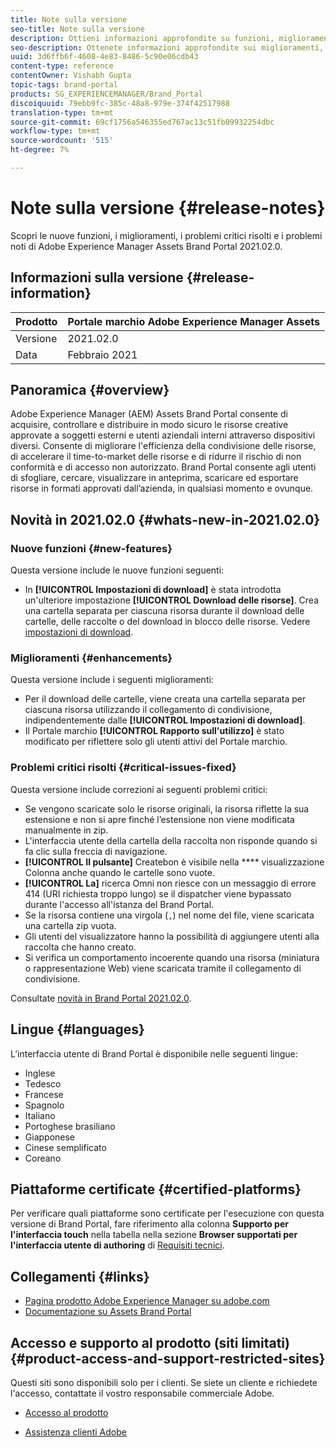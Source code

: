 ```yaml
---
title: Note sulla versione
seo-title: Note sulla versione
description: Ottieni informazioni approfondite su funzioni, miglioramenti, problemi critici risolti e problemi noti di Adobe Experience Manager Assets Brand Portal 2021.02.0.
seo-description: Ottenete informazioni approfondite sui miglioramenti, i problemi critici risolti e i problemi noti in Adobe Experience Manager Assets Brand Portal 2021.02.0.
uuid: 3d6ffb6f-4608-4e83-8486-5c90e06cdb43
content-type: reference
contentOwner: Vishabh Gupta
topic-tags: brand-portal
products: SG_EXPERIENCEMANAGER/Brand_Portal
discoiquuid: 79ebb9fc-385c-48a8-979e-374f42517988
translation-type: tm+mt
source-git-commit: 69cf1756a546355ed767ac13c51fb09932254dbc
workflow-type: tm+mt
source-wordcount: '515'
ht-degree: 7%

---
```



# Note sulla versione {#release-notes}

Scopri le nuove funzioni, i miglioramenti, i problemi critici risolti e i problemi noti di Adobe Experience Manager Assets Brand Portal 2021.02.0.

## Informazioni sulla versione {#release-information}

| Prodotto | Portale marchio Adobe Experience Manager Assets |
|---|---|
| Versione | 2021.02.0 |
| Data | Febbraio 2021 |

## Panoramica {#overview}

Adobe Experience Manager (AEM) Assets Brand Portal consente di acquisire, controllare e distribuire in modo sicuro le risorse creative approvate a soggetti esterni e utenti aziendali interni attraverso dispositivi diversi. Consente di migliorare l&#39;efficienza della condivisione delle risorse, di accelerare il time-to-market delle risorse e di ridurre il rischio di non conformità e di accesso non autorizzato. Brand Portal consente agli utenti di sfogliare, cercare, visualizzare in anteprima, scaricare ed esportare risorse in formati approvati dall’azienda, in qualsiasi momento e ovunque.

## Novità in 2021.02.0 {#whats-new-in-2021.02.0}

### Nuove funzioni {#new-features}

Questa versione include le nuove funzioni seguenti:

* In **[!UICONTROL Impostazioni di download]** è stata introdotta un&#39;ulteriore impostazione **[!UICONTROL Download delle risorse]**. Crea una cartella separata per ciascuna risorsa durante il download delle cartelle, delle raccolte o del download in blocco delle risorse. Vedere [impostazioni di download](https://docs.adobe.com/content/help/en/experience-manager-brand-portal/using/download/brand-portal-download-assets.html#configure-download).

<!-- 
* The **[!UICONTROL Download]** dialog is revamped in a list view with additional options to exclude the renditions which are not required, apply the same set of rules for similar asset types, and download the selected asset renditions. See [steps to download assets from Brand Portal](https://docs.adobe.com/content/help/en/experience-manager-brand-portal/using/download/brand-portal-download-assets.html#download-assets).
-->

<!--
* The new **[!UICONTROL Download]** dialog now appears with all the renditions of the selected assets or folders containing assets in a list view, wherein the Brand Portal users can apply same set of renditions for similar asset types and download the selected asset renditions. 
-->

<!-- 
* Navigation to the **[!UICONTROL Files]**, **[!UICONTROL Collections]**, and **[!UICONTROL Shared Links]** is now possible from all the Brand Portal pages in one-click.  

* The **[!UICONTROL Renditions]** panel in the asset details page now allows the Brand Portal users to select the original asset and (or) specific asset renditions, and directly download them from the **[!UICONTROL Renditions]** panel without having to open the **[!UICONTROL Download]** dialog. See [download assets from asset details page](https://docs.adobe.com/content/help/en/experience-manager-brand-portal/using/download/brand-portal-download-assets.html#download-assets-from-asset-details-page).
-->

<!--
Brand Portal users can exclude specific renditions which are not required and directly download the original asset and its renditions from the **[!UICONTROL Renditions]** panel on the asset details page. 
-->

<!-- 
* In addition to the existing **[!UICONTROL Download]** configurations, the Brand Portal administrators can also [configure permissions for different group of users](https://docs.adobe.com/content/help/en/experience-manager-brand-portal/using/download/brand-portal-download-assets.html#configure-download-permissions) to view and (or) download the original asset and its renditions from the asset details page. These configurations will define who can access and (or) download the asset renditions.
-->

### Miglioramenti {#enhancements}

Questa versione include i seguenti miglioramenti:

* Per il download delle cartelle, viene creata una cartella separata per ciascuna risorsa utilizzando il collegamento di condivisione, indipendentemente dalle **[!UICONTROL Impostazioni di download]**.
* Il Portale marchio **[!UICONTROL Rapporto sull&#39;utilizzo]** è stato modificato per riflettere solo gli utenti attivi del Portale marchio.

<!--
* The threshold of session timeout for the guest users has been reduced from 2 hours to 15 minutes.
* The additional **[!UICONTROL View pages]** option has been removed for multi-page PDFs as the user can now view the PDF pages from the Adobe Document Cloud Viewer.
-->


### Problemi critici risolti {#critical-issues-fixed}

Questa versione include correzioni ai seguenti problemi critici:

* Se vengono scaricate solo le risorse originali, la risorsa riflette la sua estensione e non si apre finché l’estensione non viene modificata manualmente in zip.
* L&#39;interfaccia utente della cartella della raccolta non risponde quando si fa clic sulla freccia di navigazione.
* **[!UICONTROL Il pulsante]** Createbon è visibile nella  **** visualizzazione Colonna anche quando le cartelle sono vuote.
* **[!UICONTROL La]** ricerca Omni non riesce con un messaggio di errore 414 (URI richiesta troppo lungo) se il dispatcher viene bypassato durante l&#39;accesso all&#39;istanza del Brand Portal.
* Se la risorsa contiene una virgola (`,`) nel nome del file, viene scaricata una cartella zip vuota.
* Gli utenti del visualizzatore hanno la possibilità di aggiungere utenti alla raccolta che hanno creato.
* Si verifica un comportamento incoerente quando una risorsa (miniatura o rappresentazione Web) viene scaricata tramite il collegamento di condivisione.

Consultate [novità in Brand Portal 2021.02.0](whats-new.md).

<!--
### Known Issues {#known-issues}

This release includes the following known issue:

* Search on the **[!UICONTROL Asset Reports]** shows processing on the product interface with no search result.
* The video DM encodes are not visible to the non-admin users on the asset details page.
* The alignment of the size of individual asset renditions and total download size is distorted in the Download dialog.
-->


<!--
* Download Settings configuration to configure asset download from Brand Portal. Fast download, custom renditions, and system renditions are the available configurations. 
-->

<!--
* Document Viewer has been introduced to enhance the PDF viewing experience. New options are available for viewing the PDF files in Brand Portal.

* Advances in the asset download process which improves the Brand Portal user experience while [downloading assets from Brand Portal](brand-portal-download-assets.md). Brand Portal administrators can configure **[!UICONTROL Fast Download]**, **[!UICONTROL Custom Renditions]**, and **[!UICONTROL System Renditions]** from the **[!UICONTROL Download]** settings. 

For details, see [what's new in Brand Portal 6.4.7](whats-new.md). 

### Critical Issues Fixed {#critical-issues-fixed-647}

This release includes fixes to the following critical issues:

* The viewer users are not permitted to share link for collections but the option to share is visible to them on the product interface.

* The **[!UICONTROL Download]** button on the options bar does not list all the licensed assets of the selected folder.

* The search takes longer to show the results for certain keywords.

* The **[!UICONTROL Agree]** and **[!UICONTROL Disagree]** check boxes does not appear on bulk selection of licensed and unlicensed assets during download.

* Filter-based search shows processing on the product interface with no search result. 

* The assets do not download from share link if the shared folder contains numerous and large assets.


### Known Issues {#known-issues-647}

This release includes the following known issues:

* If multiple assets are selected, license text does not appear on clicking Terms and Conditions on the license agreement page during download using share link.   

-->

## Lingue {#languages}

L’interfaccia utente di Brand Portal è disponibile nelle seguenti lingue:

* Inglese
* Tedesco
* Francese
* Spagnolo
* Italiano
* Portoghese brasiliano
* Giapponese
* Cinese semplificato
* Coreano

## Piattaforme certificate {#certified-platforms}

Per verificare quali piattaforme sono certificate per l&#39;esecuzione con questa versione di Brand Portal, fare riferimento alla colonna **Supporto per l&#39;interfaccia touch** nella tabella nella sezione **Browser supportati per l&#39;interfaccia utente di authoring** di [Requisiti tecnici](https://helpx.adobe.com/experience-manager/6-4/sites/deploying/using/technical-requirements.html).

## Collegamenti {#links}

* [Pagina prodotto Adobe Experience Manager su adobe.com](http://www.adobe.com/in/marketing-cloud/experience-manager.html)
* [Documentazione su Assets Brand Portal](https://helpx.adobe.com/it/experience-manager/brand-portal/user-guide.html)

## Accesso e supporto al prodotto (siti limitati) {#product-access-and-support-restricted-sites}

Questi siti sono disponibili solo per i clienti. Se siete un cliente e richiedete l&#39;accesso, contattate il vostro responsabile commerciale  Adobe.

<!--
* [https://daycare.day.com](https://daycare.day.com) 
-->

* [Accesso al prodotto](https://login.marketing.adobe.com)

* [Assistenza clienti  Adobe](https://helpx.adobe.com/contact.html)
